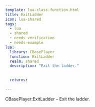```yaml
---
template: lua-class-function.html
title: ExitLadder
icon: lua-shared
tags:
  - lua
  - shared
  - needs-verification
  - needs-example
lua:
  library: CBasePlayer
  function: ExitLadder
  realm: shared
  description: "Exit the ladder."
  
  
  returns:
    
---
```


<div class="lua__search__keywords">
CBasePlayer:ExitLadder &#x2013; Exit the ladder.
</div>
